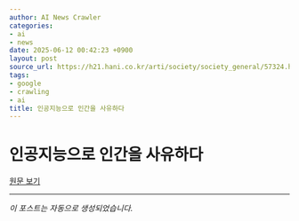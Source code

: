 ```yaml
---
author: AI News Crawler
categories:
- ai
- news
date: 2025-06-12 00:42:23 +0900
layout: post
source_url: https://h21.hani.co.kr/arti/society/society_general/57324.html
tags:
- google
- crawling
- ai
title: 인공지능으로 인간을 사유하다
---
```


# 인공지능으로 인간을 사유하다

[원문 보기](https://h21.hani.co.kr/arti/society/society_general/57324.html)

---
*이 포스트는 자동으로 생성되었습니다.*
